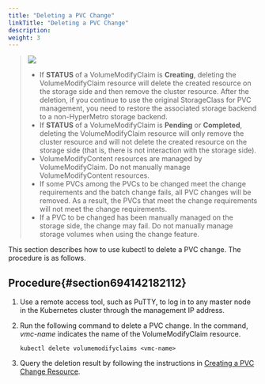 ```yaml
---
title: "Deleting a PVC Change"
linkTitle: "Deleting a PVC Change"
description: 
weight: 3
---
```


>![](/css-docs/public_sys-resources/en/icon-notice.gif) 
>-   If  **STATUS**  of a VolumeModifyClaim is  **Creating**, deleting the VolumeModifyClaim resource will delete the created resource on the storage side and then remove the cluster resource. After the deletion, if you continue to use the original StorageClass for PVC management, you need to restore the associated storage backend to a non-HyperMetro storage backend.
>-   If  **STATUS**  of a VolumeModifyClaim is  **Pending**  or  **Completed**, deleting the VolumeModifyClaim resource will only remove the cluster resource and will not delete the created resource on the storage side \(that is, there is not interaction with the storage side\).
>-   VolumeModifyContent resources are managed by VolumeModifyClaim. Do not manually manage VolumeModifyContent resources.
>-   If some PVCs among the PVCs to be changed meet the change requirements and the batch change fails, all PVC changes will be removed. As a result, the PVCs that meet the change requirements will not meet the change requirements.
>-   If a PVC to be changed has been manually managed on the storage side, the change may fail. Do not manually manage storage volumes when using the change feature.

This section describes how to use kubectl to delete a PVC change. The procedure is as follows.

## Procedure{#section694142182112}

1.  Use a remote access tool, such as PuTTY, to log in to any master node in the Kubernetes cluster through the management IP address.
2.  Run the following command to delete a PVC change. In the command,  _vmc-name_  indicates the name of the VolumeModifyClaim resource.

    ```
    kubectl delete volumemodifyclaims <vmc-name>
    ```

3.  Query the deletion result by following the instructions in  [Creating a PVC Change Resource](/docs/advanced-features/pvc-change/configuring-pvc-changes/creating-a-pvc-change/creating-a-pvc-change-resource).

